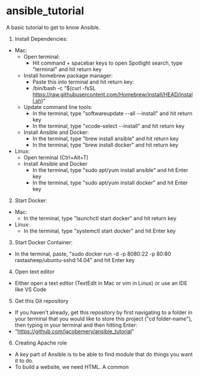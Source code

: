 # ansible_tutorial
A basic tutorial to get to know Ansible.

1) Install Dependencies:
  - Mac:
    - Open terminal:
      - Hit command + spacebar keys to open Spotlight search, type "terminal" and hit return key
    - Install homebrew package manager:
      - Paste this into terminal and hit return key: 
      - /bin/bash -c "$(curl -fsSL https://raw.githubusercontent.com/Homebrew/install/HEAD/install.sh)"
    - Update command line tools:
        - In the terminal, type "softwareupdate --all --install" and hit return key
        - In the terminal, type "xcode-select --install" and hit return key
    - Install Ansible and Docker:
        - In the terminal, type "brew install ansible" and hit return key
        - In the terminal, type "brew install docker" and hit return key
  - Linux:
      - Open terminal (Ctrl+Alt+T)
      - Install Ansible and Docker
        - In the terminal, type "sudo apt/yum install ansible" and hit Enter key 
        - In the terminal, type "sudo apt/yum install docker" and hit Enter key

2) Start Docker:
  - Mac:
    - In the terminal, type "launchctl start docker" and hit return key
  - Linux:
    - In the terminal, type "systemctl start docker" and hit Enter key

3) Start Docker Container:
  - In the terminal, paste, "sudo docker run -d -p 8080:22 -p 80:80 rastasheep/ubuntu-sshd:14.04" and hit Enter key

4) Open text editor
  - Either open a text editor (TextEdit in Mac or vim in Linux) or use an IDE like VS Code

5) Get this Git repository
  - If you haven't already, get this repository by first navigating to a folder in your terminal that you would like to store this project ("cd folder-name"), then typing in your terminal and then hitting Enter:
  - "https://github.com/jacobemery/ansible_tutorial"

6) Creating Apache role
  - A key part of Ansible is to be able to find module that do things you want it to do.
  - To build a website, we need HTML. A common 
